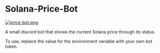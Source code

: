 # Solana-Price-Bot
[![price-bot.png](https://i.postimg.cc/JhFq17ps/price-bot.png)](https://postimg.cc/7Cg79484)

A small discord bot that shows the current Solana price through its status.

To use, replace the value for the environment variable with your own bot token.
